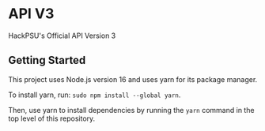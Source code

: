 # API V3

HackPSU's Official API Version 3

## Getting Started
This project uses Node.js version 16 and uses yarn for its package manager.

To install yarn, run: `sudo npm install --global yarn`.

Then, use yarn to install dependencies by running the `yarn` command in the top level of this repository.
